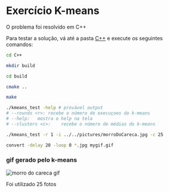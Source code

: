 # Exercício  K-means
O problema foi resolvido em C++  

Para testar a solução, vá até a pasta [C++](C++) e execute os seguintes comandos:  

```zsh
cd C++ 

mkdir build

cd build 

cmake .. 

make

./kmeans_test -help # provável output
# --rounds <r>:	recebe o número de execuçoes do k-means
# --help:	mostra o help na tela
# --clusters <c>:	 recebe o número de médias do k-means

./kmeans_test -r 1 -i ../../pictures/morroDoCareca.jpg -c 25

convert -delay 20 -loop 0 *.jpg mygif.gif  
```

### gif gerado pelo k-means 
![morro do careca gif](pictures/morroDoCareca.gif)

Foi utilizado 25 fotos
